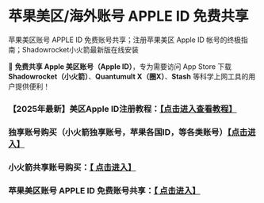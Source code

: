 # 苹果美区/海外账号 APPLE ID 免费共享
苹果美区账号 APPLE ID 免费账号共享；注册苹果美区 Apple ID 帐号的终极指南；Shadowrocket小火箭最新版在线安装

📢 **免费共享 Apple 美区账号（Apple ID）**，专为需要访问 App Store 下载 **Shadowrocket（小火箭）**、**Quantumult X（圈X）**、**Stash** 等科学上网工具的用户提供便利！

### 【2025年最新】美区Apple ID注册教程：[【点击进入查看教程】](https://www.muooy.com/525.html)

### 独享账号购买（小火箭独享账号，苹果各国ID，等各类账号）[【点击进入】](https://juzixp.top/)

### 小火箭共享账号购买：[【 点击进入】](https://juzixp.top/buy/21)

### 苹果美区账号 APPLE ID 免费账号共享：[【 点击进入】](https://github.com/MuYan09/AppleID-Tutorial)
